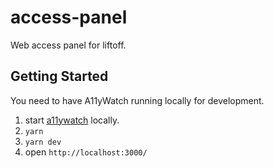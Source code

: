 # access-panel

Web access panel for liftoff.

## Getting Started

You need to have A11yWatch running locally for development.

1. start [a11ywatch](https://github.com/a11ywatch/a11ywatch) locally.
1. `yarn`
1. `yarn dev`
1. open `http://localhost:3000/`